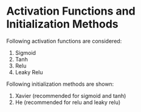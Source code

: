 # Activation Functions and Initialization Methods
Following activation functions are considered:
1. Sigmoid
2. Tanh
3. Relu
4. Leaky Relu

Following initialization methods are shown:
1. Xavier (recommended for sigmoid and tanh)
2. He (recommended for relu and leaky relu)



